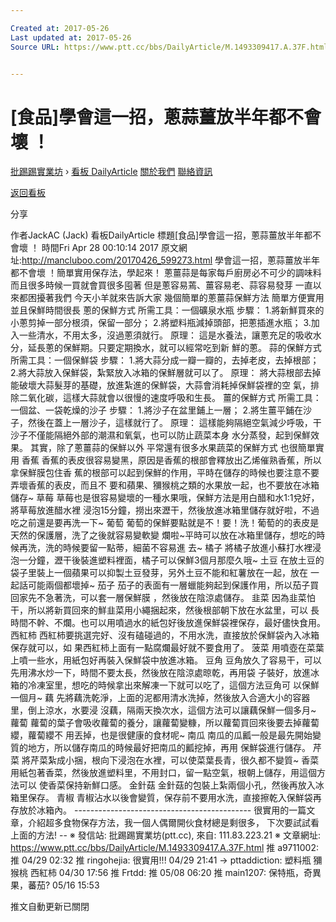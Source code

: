 ```yaml
---

Created at: 2017-05-26
Last updated at: 2017-05-26
Source URL: https://www.ptt.cc/bbs/DailyArticle/M.1493309417.A.37F.html


---
```


# [食品]學會這一招，蔥蒜薑放半年都不會壞 ！


[批踢踢實業坊](https://www.ptt.cc/) › [看板 DailyArticle](https://www.ptt.cc/bbs/DailyArticle/index.html) [關於我們](https://www.ptt.cc/about.html) [聯絡資訊](https://www.ptt.cc/contact.html)

[返回看板](https://www.ptt.cc/bbs/DailyArticle/index.html)

分享

作者JackAC (Jack)
看板DailyArticle
標題\[食品\]學會這一招，蔥蒜薑放半年都不會壞 ！
時間Fri Apr 28 00:10:14 2017
原文網址:<http://mancluboo.com/20170426_599273.html> 學會這一招，蔥蒜薑放半年都不會壞 ！簡單實用保存法，學起來！ 蔥薑蒜是每家每戶廚房必不可少的調味料 而且很多時候一買就會買很多囤著 但是蔥容易蔫、薑容易老、蒜容易發芽 一直以來都困擾著我們 今天小羊就來告訴大家 幾個簡單的蔥薑蒜保鮮方法 簡單方便實用並且保鮮時間很長 蔥的保鮮方式 所需工具：一個礦泉水瓶 步驟： 1.將新鮮買來的小蔥剪掉一部分根須，保留一部分； 2.將塑料瓶減掉頭部，把蔥插進水瓶； 3.加入一些清水，不用太多，沒過蔥須就行。 原理： 這是水養法，讓蔥充足的吸收水分，延長蔥的保鮮期。只要定期換水，就可以經常吃到新 鮮的蔥。 蒜的保鮮方式 所需工具：一個保鮮袋 步驟： 1.將大蒜分成一瓣一瓣的，去掉老皮，去掉根部； 2.將大蒜放入保鮮袋，紮緊放入冰箱的保鮮層就可以了。 原理： 將大蒜根部去掉能破壞大蒜髮芽的基礎，放進紮進的保鮮袋，大蒜會消耗掉保鮮袋裡的空 氣，排除二氧化碳，這樣大蒜就會以很慢的速度呼吸和生長。 薑的保鮮方式 所需工具：一個盆、一袋乾燥的沙子 步驟： 1.將沙子在盆里鋪上一層； 2.將生薑平鋪在沙子，然後在蓋上一層沙子，這樣就行了。 原理： 這樣能夠隔絕空氣減少呼吸，干沙子不僅能隔絕外部的潮濕和氧氣，也可以防止蔬菜本身 水分蒸發，起到保鮮效果。 其實，除了蔥薑蒜的保鮮以外 平常還有很多水果蔬菜的保鮮方式 也很簡單實用 香蕉 香蕉的表皮很容易變黑，原因是香蕉的根部會釋放出乙烯催熟香蕉，所以拿保鮮膜包住香 蕉的根部可以起到保鮮的作用，平時在儲存的時候也要注意不要弄壞香蕉的表皮，而且不 要和蘋果、獼猴桃之類的水果放一起，也不要放在冰箱儲存~ 草莓 草莓也是很容易變壞的一種水果哦，保鮮方法是用白醋和水1:1兌好，將草莓放進醋水裡 浸泡15分鐘，撈出來瀝干，然後放進冰箱里儲存就好啦，不過吃之前還是要再洗一下~ 葡萄 葡萄的保鮮要點就是不！要！洗！葡萄的的表皮是天然的保護層，洗了之後就容易變軟變 爛啦~平時可以放在冰箱里儲存，想吃的時候再洗，洗的時候要留一點蒂，細菌不容易進 去~ 橘子 將橘子放進小蘇打水裡浸泡一分鐘，瀝干後裝進塑料裡面，橘子可以保鮮3個月那麼久哦~ 土豆 在放土豆的袋子里裝上一個蘋果可以抑製土豆發芽，另外土豆不能和紅薯放在一起，放在 一起話可能兩個都壞掉~ 茄子 茄子的表面有一層蠟能夠起到保護作用，所以茄子買回家先不急著洗，可以套一層保鮮膜 ，然後放在陰涼處儲存。 韭菜 因為韭菜怕干，所以將新買回來的鮮韭菜用小繩捆起來，然後根部朝下放在水盆里，可以 長時間不幹、不爛。也可以用噴過水的紙包好後放進保鮮袋裡保存，最好儘快食用。 西紅柿 西紅柿要挑選完好、沒有磕碰過的，不用水洗，直接放於保鮮袋內入冰箱保存就可以，如 果西紅柿上面有一點腐爛最好就不要食用了。 菠菜 用噴壺在菜葉上噴一些水，用紙包好再裝入保鮮袋中放進冰箱。 豆角 豆角放久了容易干，可以先用沸水炒一下，時間不要太長，然後放在陰涼處晾乾，再用袋 子裝好，放進冰箱的冷凍室里，想吃的時候拿出來解凍一下就可以吃了，這個方法豆角可 以保鮮一個月~ 藕 先將藕洗乾淨，上面的泥都用清水洗掉，然後放入合適大小的容器里，倒上涼水，水要浸 沒藕，隔兩天換次水，這個方法可以讓藕保鮮一個多月~ 蘿蔔 蘿蔔的葉子會吸收蘿蔔的養分，讓蘿蔔變糠，所以蘿蔔買回來後要去掉蘿蔔纓，蘿蔔纓不 用丟掉，也是很健康的食材呢~ 南瓜 南瓜的瓜瓤一般是最先開始變質的地方，所以儲存南瓜的時候最好把南瓜的瓤挖掉，再用 保鮮袋進行儲存。 芹菜 將芹菜紮成小捆，根向下浸泡在水裡，可以使菜葉長青，很久都不變質~ 香菜 用紙包著香菜，然後放進塑料里，不用封口，留一點空氣，根朝上儲存，用這個方法可以 使香菜保持新鮮口感。 金針菇 金針菇的包裝上紮兩個小孔，然後再放入冰箱里保存。 青椒 青椒沾水以後會變質，保存前不要用水洗，直接擦乾入保鮮袋再存放於冰箱內。 -------------------------------------------- 很實用的一篇文章，介紹超多食物保存方法，我一個人偶爾開伙食材總是剩很多， 下次要試試看上面的方法! -- ※ 發信站: 批踢踢實業坊(ptt.cc), 來自: 111.83.223.21 ※ 文章網址: <https://www.ptt.cc/bbs/DailyArticle/M.1493309417.A.37F.html>
推 a9711002: 推 04/29 02:32
推 ringohejia: 很實用!!! 04/29 21:41
→ pttaddiction: 塑料瓶 獼猴桃 西紅柿 04/30 17:56
推 Frtdd: 推 05/08 06:20
推 main1207: 保特瓶，奇異果，蕃茄? 05/16 15:53

推文自動更新已關閉

